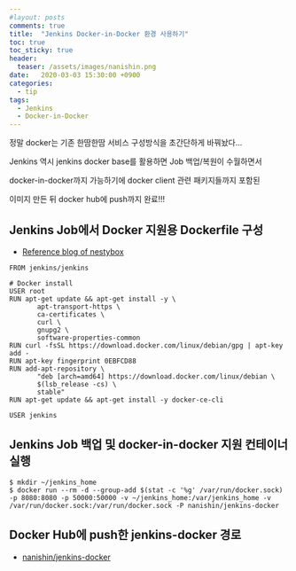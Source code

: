 ```yaml
---
#layout: posts
comments: true
title:  "Jenkins Docker-in-Docker 환경 사용하기"
toc: true
toc_sticky: true
header:
  teaser: /assets/images/nanishin.png
date:   2020-03-03 15:30:00 +0900
categories:
  - tip
tags:
  - Jenkins
  - Docker-in-Docker
---
```

정말 docker는 기존 한땀한땀 서비스 구성방식을 초간단하게 바꿔놨다...

Jenkins 역시 jenkins docker base를 활용하면 Job 백업/복원이 수월하면서

docker-in-docker까지 가능하기에 docker client 관련 패키지들까지 포함된

이미지 만든 뒤 docker hub에 push까지 완료!!!

## Jenkins Job에서 Docker 지원용 Dockerfile 구성

- [Reference blog of nestybox](https://blog.nestybox.com/2019/09/29/jenkins.html)

```docker
FROM jenkins/jenkins

# Docker install
USER root
RUN apt-get update && apt-get install -y \
       apt-transport-https \
       ca-certificates \
       curl \
       gnupg2 \
       software-properties-common
RUN curl -fsSL https://download.docker.com/linux/debian/gpg | apt-key add -
RUN apt-key fingerprint 0EBFCD88
RUN add-apt-repository \
       "deb [arch=amd64] https://download.docker.com/linux/debian \
       $(lsb_release -cs) \
       stable"
RUN apt-get update && apt-get install -y docker-ce-cli

USER jenkins
```

## Jenkins Job 백업 및 docker-in-docker 지원 컨테이너 실행

```shell
$ mkdir ~/jenkins_home
$ docker run --rm -d --group-add $(stat -c '%g' /var/run/docker.sock) -p 8080:8080 -p 50000:50000 -v ~/jenkins_home:/var/jenkins_home -v /var/run/docker.sock:/var/run/docker.sock -P nanishin/jenkins-docker
```

## Docker Hub에 push한 jenkins-docker 경로

- [nanishin/jenkins-docker](https://hub.docker.com/r/nanishin/jenkins-docker)
